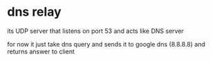 # dns relay
its UDP server that listens on port 53 and acts like DNS server

for now it just take dns query and sends it to google dns (8.8.8.8) and returns answer to client
